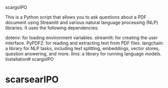 scargoIPO

This is a Python script that allows you to ask questions about a PDF document using Streamlit and various natural language processing (NLP) libraries. It uses the following dependencies:

dotenv: for loading environment variables.
streamlit: for creating the user interface.
PyPDF2: for reading and extracting text from PDF files.
langchain: a library for NLP tasks, including text splitting, embeddings, vector stores, question answering, and more.
llms: a library for running language models.
Installation# scargoIPO
# scarsearIPO
